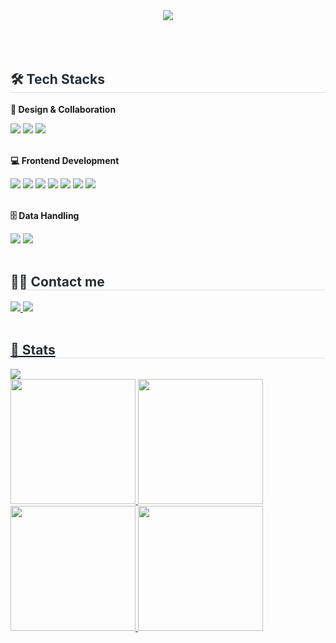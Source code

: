 
<div align= "center">
    <img src="https://capsule-render.vercel.app/api?type=rounded&color=0:94a6ff,100:fffafa&height=180&text=👋🏻%20Hello,%20I'm%20Hyeri!&animation=fadeIn&fontColor=000000&fontSize=50" />
    </div><br><br><br>
    <div style="text-align: lef">
    <h2 style="border-bottom: 1px solid #d8dee4; color: #282d33;"> 🛠️ Tech Stacks </h2>
    <div style="margin: ; text-align: left;" "text-align: left;"> 
        <p><b> 🎨 Design & Collaboration </b></p>
        <img src="https://img.shields.io/badge/Figma-F24E1E?style=for-the-badge&logo=Figma&logoColor=white">
          <img src="https://img.shields.io/badge/Slack-4A154B?style=for-the-badge&logo=Slack&logoColor=white">
          <img src="https://img.shields.io/badge/Notion-000000?style=for-the-badge&logo=Notion&logoColor=white"><br><br>
        <p><b> 💻 Frontend Development</b> </p>
          <img src="https://img.shields.io/badge/HTML5-E34F26?style=for-the-badge&logo=HTML5&logoColor=white">
          <img src="https://img.shields.io/badge/CSS3-1572B6?style=for-the-badge&logo=CSS3&logoColor=white">
          <img src="https://img.shields.io/badge/Javascript-F7DF1E?style=for-the-badge&logo=Javascript&logoColor=white">
          <img src="https://img.shields.io/badge/jQuery-0769AD?style=for-the-badge&logo=jQuery&logoColor=white">
          <img src="https://img.shields.io/badge/React-61DAFB?style=for-the-badge&logo=React&logoColor=white">
          <img src="https://img.shields.io/badge/TailwindCSS-06B6D4?style=for-the-badge&logo=TailwindCSS&logoColor=white">
          <img src="https://img.shields.io/badge/Bootstrap-7952B3?style=for-the-badge&logo=Bootstrap&logoColor=white"><br><br>
        <p><b> 🗄️ Data Handling </b></p>
          <img src="https://img.shields.io/badge/MySQL-4479A1?style=for-the-badge&logo=MySQL&logoColor=white">
          <img src="https://img.shields.io/badge/Python-3776AB?style=for-the-badge&logo=Python&logoColor=white">
          </div>
    </div>
    <br>
    <div style="text-align: left;">
    <h2 style="border-bottom: 1px solid #d8dee4; color: #282d33;"> 🧑‍💻 Contact me </h2>
    <div style="text-align: left;"> <a href=https://velog.io/@hel_ee/posts> <img src="https://img.shields.io/badge/Velog-20C997?style=for-the-badge&logo=Velog&logoColor=white&link=https://velog.io/@hel_ee/posts">
      <a href=https://www.behance.net/hyeriyu> <img src="https://img.shields.io/badge/behance-1769FF?style=for-the-badge&logo=behance&logoColor=white&link=https://behance.net/hyeriyu">
          </div>
    <div style="text-align: left;">  </div> 
    </div>
    <br>
    <div style="text-align: left;"> 
    <h2 style="border-bottom: 1px solid #d8dee4; color: #282d33;"> 🏅 Stats </h2> <div style="text-align: left;"> 
          <img src="https://github-readme-stats.vercel.app/api/top-langs/?username=yu-hyeri&layout=compact&bg_color=180,00000000,ffffff&title_color=4785ff&text_color=4785ff"
           /> </div> 
    </div>
    

<a href="https://www.gitanimals.org/en_US?utm_medium=image&utm_source=yu-hyeri&utm_content=line">
  <img
    src="https://render.gitanimals.org/lines/yu-hyeri?pet-id=602747403179089754"
    width="200"
    height="200"
  />
</a>

<a href="https://www.gitanimals.org/en_US?utm_medium=image&utm_source=yu-hyeri&utm_content=line">
  <img
    src="https://render.gitanimals.org/lines/yu-hyeri?pet-id=587181348183179483"
    width="200"
    height="200"
  />
</a>

<a href="https://www.gitanimals.org/en_US?utm_medium=image&utm_source=yu-hyeri&utm_content=line">
  <img
    src="https://render.gitanimals.org/lines/yu-hyeri?pet-id=655396305960038490"
    width="200"
    height="200"
  />
</a>
  
<a href="https://www.gitanimals.org/en_US?utm_medium=image&utm_source=yu-hyeri&utm_content=line">
  <img
    src="https://render.gitanimals.org/lines/yu-hyeri?pet-id=603128738217415935"
    width="200"
    height="200"
  />
</a>
  

  
  

<!--
 is a ✨ _special_ ✨ repository because its `README.md` (this file) appears on your GitHub profile.

Here are some ideas to get you started:

- 🔭 I’m currently working on ...
- 🌱 I’m currently learning ...
- 👯 I’m looking to collaborate on ...
- 🤔 I’m looking for help with ...
- 💬 Ask me about ...
- 📫 How to reach me: ...
- 😄 Pronouns: ...
- ⚡ Fun fact: ...
-->

